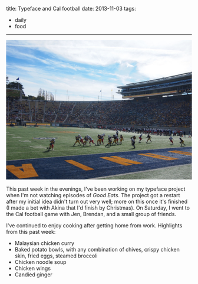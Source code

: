 title: Typeface and Cal football
date: 2013-11-03
tags:
- daily
- food
---

![Cal football game.](/images/cal-football.jpg)

This past week in the evenings, I've been working on my typeface project when I'm not watching episodes of *Good Eats*. The project got a restart after my initial idea didn't turn out very well; more on this once it's finished (I made a bet with Akina that I'd finish by Christmas). On Saturday, I went to the Cal football game with Jen, Brendan, and a small group of friends.

I've continued to enjoy cooking after getting home from work. Highlights from this past week:

- Malaysian chicken curry
- Baked potato bowls, with any combination of chives, crispy chicken skin, fried eggs, steamed broccoli
- Chicken noodle soup
- Chicken wings
- Candied ginger
